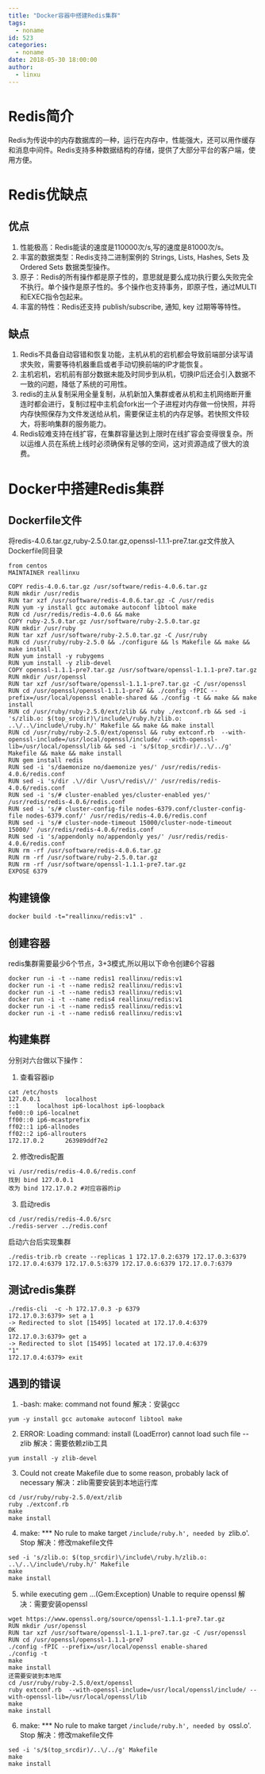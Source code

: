 ```yaml
---
title: "Docker容器中搭建Redis集群"
tags:
  - noname
id: 523
categories:
  - noname
date: 2018-05-30 18:00:00
author: 
  - linxu
---
```


# Redis简介 #
Redis为传说中的内存数据库的一种，运行在内存中，性能强大，还可以用作缓存和消息中间件。Redis支持多种数据结构的存储，提供了大部分平台的客户端，使用方便。

# Redis优缺点 #
## 优点 ##
1. 性能极高：Redis能读的速度是110000次/s,写的速度是81000次/s。
2. 丰富的数据类型：Redis支持二进制案例的 Strings, Lists, Hashes, Sets 及 Ordered Sets 数据类型操作。
3. 原子：Redis的所有操作都是原子性的，意思就是要么成功执行要么失败完全不执行。单个操作是原子性的。多个操作也支持事务，即原子性，通过MULTI和EXEC指令包起来。
4. 丰富的特性：Redis还支持 publish/subscribe, 通知, key 过期等等特性。

## 缺点 ##
1. Redis不具备自动容错和恢复功能，主机从机的宕机都会导致前端部分读写请求失败，需要等待机器重启或者手动切换前端的IP才能恢复。
2. 主机宕机，宕机前有部分数据未能及时同步到从机，切换IP后还会引入数据不一致的问题，降低了系统的可用性。
3. redis的主从复制采用全量复制，从机新加入集群或者从机和主机网络断开重连时都会进行，复制过程中主机会fork出一个子进程对内存做一份快照，并将内存快照保存为文件发送给从机，需要保证主机的内存足够。若快照文件较大，将影响集群的服务能力。
4. Redis较难支持在线扩容，在集群容量达到上限时在线扩容会变得很复杂。所以运维人员在系统上线时必须确保有足够的空间，这对资源造成了很大的浪费。

# Docker中搭建Redis集群 #
## Dockerfile文件 ##
将redis-4.0.6.tar.gz,ruby-2.5.0.tar.gz,openssl-1.1.1-pre7.tar.gz文件放入Dockerfile同目录
```
from centos
MAINTAINER reallinxu

COPY redis-4.0.6.tar.gz /usr/software/redis-4.0.6.tar.gz
RUN mkdir /usr/redis
RUN tar xzf /usr/software/redis-4.0.6.tar.gz -C /usr/redis
RUN yum -y install gcc automake autoconf libtool make
RUN cd /usr/redis/redis-4.0.6 && make
COPY ruby-2.5.0.tar.gz /usr/software/ruby-2.5.0.tar.gz
RUN mkdir /usr/ruby
RUN tar xzf /usr/software/ruby-2.5.0.tar.gz -C /usr/ruby
RUN cd /usr/ruby/ruby-2.5.0 && ./configure && ls Makefile && make && make install
RUN yum install -y rubygems
RUN yum install -y zlib-devel
COPY openssl-1.1.1-pre7.tar.gz /usr/software/openssl-1.1.1-pre7.tar.gz
RUN mkdir /usr/openssl
RUN tar xzf /usr/software/openssl-1.1.1-pre7.tar.gz -C /usr/openssl
RUN cd /usr/openssl/openssl-1.1.1-pre7 && ./config -fPIC --prefix=/usr/local/openssl enable-shared && ./config -t && make && make install
RUN cd /usr/ruby/ruby-2.5.0/ext/zlib && ruby ./extconf.rb && sed -i 's/zlib.o: $(top_srcdir)\/include\/ruby.h/zlib.o: ..\/..\/include\/ruby.h/' Makefile && make && make install 
RUN cd /usr/ruby/ruby-2.5.0/ext/openssl && ruby extconf.rb  --with-openssl-include=/usr/local/openssl/include/ --with-openssl-lib=/usr/local/openssl/lib && sed -i 's/$(top_srcdir)/..\/../g' Makefile && make && make install
RUN gem install redis
RUN sed -i 's/daemonize no/daemonize yes/' /usr/redis/redis-4.0.6/redis.conf
RUN sed -i 's/dir .\//dir \/usr\/redis\//' /usr/redis/redis-4.0.6/redis.conf
RUN sed -i 's/# cluster-enabled yes/cluster-enabled yes/' /usr/redis/redis-4.0.6/redis.conf
RUN sed -i 's/# cluster-config-file nodes-6379.conf/cluster-config-file nodes-6379.conf/' /usr/redis/redis-4.0.6/redis.conf
RUN sed -i 's/# cluster-node-timeout 15000/cluster-node-timeout 15000/' /usr/redis/redis-4.0.6/redis.conf
RUN sed -i 's/appendonly no/appendonly yes/' /usr/redis/redis-4.0.6/redis.conf
RUN rm -rf /usr/software/redis-4.0.6.tar.gz
RUN rm -rf /usr/software/ruby-2.5.0.tar.gz
RUN rm -rf /usr/software/openssl-1.1.1-pre7.tar.gz
EXPOSE 6379
```

## 构建镜像 ##
```
docker build -t="reallinxu/redis:v1" .
```
## 创建容器 ##
redis集群需要最少6个节点，3+3模式,所以用以下命令创建6个容器
```
docker run -i -t --name redis1 reallinxu/redis:v1
docker run -i -t --name redis2 reallinxu/redis:v1
docker run -i -t --name redis3 reallinxu/redis:v1
docker run -i -t --name redis4 reallinxu/redis:v1
docker run -i -t --name redis5 reallinxu/redis:v1
docker run -i -t --name redis6 reallinxu/redis:v1
```
## 构建集群 ##
分别对六台做以下操作：
1. 查看容器ip
```
cat /etc/hosts
127.0.0.1       localhost
::1     localhost ip6-localhost ip6-loopback
fe00::0 ip6-localnet
ff00::0 ip6-mcastprefix
ff02::1 ip6-allnodes
ff02::2 ip6-allrouters
172.17.0.2      263989ddf7e2
```
2. 修改redis配置
```
vi /usr/redis/redis-4.0.6/redis.conf
找到 bind 127.0.0.1
改为 bind 172.17.0.2 #对应容器的ip
```
3. 启动redis
```
cd /usr/redis/redis-4.0.6/src
./redis-server ../redis.conf
```

启动六台后实现集群
```
./redis-trib.rb create --replicas 1 172.17.0.2:6379 172.17.0.3:6379 172.17.0.4:6379 172.17.0.5:6379 172.17.0.6:6379 172.17.0.7:6379  
```
## 测试redis集群 ##
```
./redis-cli  -c -h 172.17.0.3 -p 6379  
172.17.0.3:6379> set a 1
-> Redirected to slot [15495] located at 172.17.0.4:6379
OK
172.17.0.3:6379> get a
-> Redirected to slot [15495] located at 172.17.0.4:6379
"1"
172.17.0.4:6379> exit
```

## 遇到的错误 ##
1. -bash: make: command not found
解决：安装gcc 
```
yum -y install gcc automake autoconf libtool make
```
2. ERROR:  Loading command: install (LoadError) cannot load such file -- zlib
解决：需要依赖zlib工具
```
yum install -y zlib-devel
```
3. Could not create Makefile due to some reason, probably lack of necessary
解决：zlib需要安装到本地运行库
```
cd /usr/ruby/ruby-2.5.0/ext/zlib 
ruby ./extconf.rb
make
make install 
```
4. make: *** No rule to make target `/include/ruby.h', needed by `zlib.o'.  Stop
解决：修改makefile文件
```
sed -i 's/zlib.o: $(top_srcdir)\/include\/ruby.h/zlib.o: ..\/..\/include\/ruby.h/' Makefile 
make
make install
```
5. while executing gem ...(Gem:Exception) Unable to require openssl
解决：需要安装openssl
```
wget https://www.openssl.org/source/openssl-1.1.1-pre7.tar.gz
RUN mkdir /usr/openssl
RUN tar xzf /usr/software/openssl-1.1.1-pre7.tar.gz -C /usr/openssl
RUN cd /usr/openssl/openssl-1.1.1-pre7
./config -fPIC --prefix=/usr/local/openssl enable-shared  
./config -t  
make  
make install
还需要安装到本地库
cd /usr/ruby/ruby-2.5.0/ext/openssl
ruby extconf.rb  --with-openssl-include=/usr/local/openssl/include/ --with-openssl-lib=/usr/local/openssl/lib
make
make install
```
6. make: *** No rule to make target `/include/ruby.h', needed by `ossl.o'.  Stop
解决：修改makefile文件
```
sed -i 's/$(top_srcdir)/..\/../g' Makefile
make
make install
```